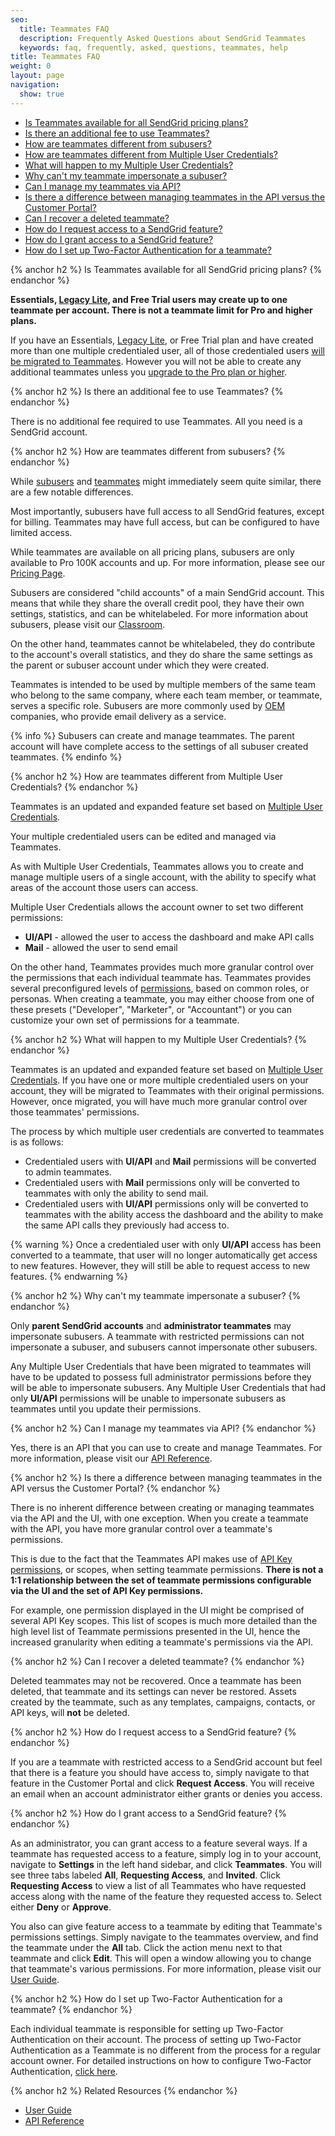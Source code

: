 ```yaml
---
seo:
  title: Teammates FAQ
  description: Frequently Asked Questions about SendGrid Teammates
  keywords: faq, frequently, asked, questions, teammates, help
title: Teammates FAQ
weight: 0
layout: page
navigation:
  show: true
---
```


* [Is Teammates available for all SendGrid pricing plans?](#-Is-Teammates-available-for-all-SendGrid-pricing-plans)
* [Is there an additional fee to use Teammates?](#-Is-there-an-additional-fee-to-use-Teammates)
* [How are teammates different from subusers?](#-How-are-teammates-different-from-subusers)
* [How are teammates different from Multiple User Credentials?](#-How-are-teammates-different-from-Multiple-User-Credentials)
* [What will happen to my Multiple User Credentials?](#-What-will-happen-to-my-Multiple-User-Credentials)
* [Why can't my teammate impersonate a subuser?](#-Why-cant-my-teammate-impersonate-a-subuser)
* [Can I manage my teammates via API?](#-Can-I-manage-my-teammates-via-API)
* [Is there a difference between managing teammates in the API versus the Customer Portal?](#-Is-there-a-difference-between-managing-teammates-in-the-API-versus-the-Customer-Portal)
* [Can I recover a deleted teammate?](#-Can-I-recover-a-deleted-teammate)
* [How do I request access to a SendGrid feature?](#-How-do-I-request-access-to-a-SendGrid-feature)
* [How do I grant access to a SendGrid feature?](#-How-do-I-grant-access-to-a-SendGrid-feature)
* [How do I set up Two-Factor Authentication for a teammate?](#-How-do-I-set-up-TwoFactor-Authentication-for-a-teammate)

{% anchor h2 %}
Is Teammates available for all SendGrid pricing plans?
{% endanchor %}

**Essentials, [Legacy Lite]({{root_url}}/Classroom/Basics/Billing/legacy_lite_plan.html), and Free Trial users may create up to one teammate per account. There is not a teammate limit for Pro and higher plans.**

If you have an Essentials, [Legacy Lite]({{root_url}}/Classroom/Basics/Billing/legacy_lite_plan.html), or Free Trial plan and have created more than one multiple credentialed user, all of those credentialed users [will be migrated to Teammates]({{root_url}}/Classroom/Basics/Account/teammates_faq.html#-What-will-happen-to-my-Multiple-User-Credentials). However you will not be able to create any additional teammates unless you [upgrade to the Pro plan or higher](https://sendgrid.com/pricing/).

{% anchor h2 %}
Is there an additional fee to use Teammates?
{% endanchor %}

There is no additional fee required to use Teammates. All you need is a SendGrid account.

{% anchor h2 %}
How are teammates different from subusers?
{% endanchor %}

While [subusers]({{root_url}}/User_Guide/Settings/Subusers/index.html) and [teammates]({{root_url}}/User_Guide/Settings/teammates.html) might immediately seem quite similar, there are a few notable differences.

Most importantly, subusers have full access to all SendGrid features, except for billing. Teammates may have full access, but can be configured to have limited access.

While teammates are available on all pricing plans, subusers are only available to Pro 100K accounts and up. For more information, please see our [Pricing Page](https://sendgrid.com/pricing/).

Subusers are considered "child accounts" of a main SendGrid account. This means that while they share the overall credit pool, they have their own settings, statistics, and can be whitelabeled. For more information about subusers, please visit our [Classroom]({{root_url}}/Classroom/Basics/Account/what_are_subusers.html).

On the other hand, teammates cannot be whitelabeled, they do contribute to the account's overall statistics, and they do share the same settings as the parent or subuser account under which they were created.

Teammates is intended to be used by multiple members of the same team who belong to the same company, where each team member, or teammate, serves a specific role. Subusers are more commonly used by [OEM]({{root_url}}/Classroom/Basics/Misc/sendgrid_oem_process.html) companies, who provide email delivery as a service.

{% info %}
Subusers can create and manage teammates. The parent account will have complete access to the settings of all subuser created teammates.
{% endinfo %}

{% anchor h2 %}
How are teammates different from Multiple User Credentials?
{% endanchor %}

Teammates is an updated and expanded feature set based on [Multiple User Credentials]({{root_url}}/User_Guide/Settings/credentials.html).

Your multiple credentialed users can be edited and managed via Teammates.

As with Multiple User Credentials, Teammates allows you to create and manage multiple users of a single account, with the ability to specify what areas of the account those users can access.

Multiple User Credentials allows the account owner to set two different permissions:

* **UI/API** - allowed the user to access the dashboard and make API calls
* **Mail** - allowed the user to send email

On the other hand, Teammates provides much more granular control over the permissions that each individual teammate has. Teammates provides several preconfigured levels of [permissions]({{root_url}}/User_Guide/Settings/teammates.html#-Teammate-Permissions), based on common roles, or personas. When creating a teammate, you may either choose from one of these presets ("Developer", "Marketer", or "Accountant") or you can customize your own set of permissions for a teammate.

{% anchor h2 %}
What will happen to my Multiple User Credentials?
{% endanchor %}

Teammates is an updated and expanded feature set based on [Multiple User Credentials]({{root_url}}/User_Guide/Settings/credentials.html). If you have one or more multiple credentialed users on your account, they will be migrated to Teammates with their original permissions. However, once migrated, you will have much more granular control over those teammates' permissions.

The process by which multiple user credentials are converted to teammates is as follows:

* Credentialed users with **UI/API** and **Mail** permissions will be converted to admin teammates.
* Credentialed users with **Mail** permissions only will be converted to teammates with only the ability to send mail.
* Credentialed users with **UI/API** permissions only will be converted to teammates with the ability access the dashboard and the ability to make the same API calls they previously had access to.

{% warning %}
Once a credentialed user with only **UI/API** access has been converted to a teammate, that user will no longer automatically get access to new features. However, they will still be able to request access to new features.
{% endwarning %}

{% anchor h2 %}
Why can't my teammate impersonate a subuser?
{% endanchor %}

Only **parent SendGrid accounts** and **administrator teammates** may impersonate subusers. A teammate with restricted permissions can not impersonate a subuser, and subusers cannot impersonate other subusers.

Any Multiple User Credentials that have been migrated to teammates will have to be updated to possess full administrator permissions before they will be able to impersonate subusers. Any Multiple User Credentials that had only **UI/API** permissions will be unable to impersonate subusers as teammates until you update their permissions.

{% anchor h2 %}
Can I manage my teammates via API?
{% endanchor %}

Yes, there is an API that you can use to create and manage Teammates. For more information, please visit our [API Reference]({{root_url}}/API_Reference/Web_API_v3/teammates.html).

{% anchor h2 %}
Is there a difference between managing teammates in the API versus the Customer Portal?
{% endanchor %}

There is no inherent difference between creating or managing teammates via the API and the UI, with one exception. When you create a teammate with the API, you have more granular control over a teammate's permissions.

This is due to the fact that the Teammates API makes use of [API Key permissions]({{root_url}}/Classroom/Basics/API/api_key_permissions.html), or scopes, when setting teammate permissions. **There is not a 1:1 relationship between the set of teammate permissions configurable via the UI and the set of API Key permissions.**

For example, one permission displayed in the UI might be comprised of several API Key scopes. This list of scopes is much more detailed than the high level list of Teammate permissions presented in the UI, hence the increased granularity when editing a teammate's permissions via the API.

{% anchor h2 %}
Can I recover a deleted teammate?
{% endanchor %}

Deleted teammates may not be recovered. Once a teammate has been deleted, that teammate and its settings can never be restored. Assets created by the teammate, such as any templates, campaigns, contacts, or API keys, will **not** be deleted.

{% anchor h2 %}
How do I request access to a SendGrid feature?
{% endanchor %}

If you are a teammate with restricted access to a SendGrid account but feel that there is a feature you should have access to, simply navigate to that feature in the Customer Portal and click **Request Access**. You will receive an email when an account administrator either grants or denies you access.

{% anchor h2 %}
How do I grant access to a SendGrid feature?
{% endanchor %}

As an administrator, you can grant access to a feature several ways. If a teammate has requested access to a feature, simply log in to your account, navigate to **Settings** in the left hand sidebar, and click **Teammates**. You will see three tabs labeled **All**, **Requesting Access**, and **Invited**. Click **Requesting Access** to view a list of all Teammates who have requested access along with the name of the feature they requested access to. Select either **Deny** or **Approve**.

You also can give feature access to a teammate by editing that Teammate's permissions settings. Simply navigate to the teammates overview, and find the teammate under the **All** tab. Click the action menu next to that teammate and click **Edit**. This will open a window allowing you to change that teammate's various permissions. For more information, please visit our [User Guide]({{root_url}}/User_Guide/Settings/teammates.html).

{% anchor h2 %}
How do I set up Two-Factor Authentication for a teammate?
{% endanchor %}

Each individual teammate is responsible for setting up Two-Factor Authentication on their account. The process of setting up Two-Factor Authentication as a Teammate is no different from the process for a regular account owner. For detailed instructions on how to configure Two-Factor Authentication, [click here]({{root_url}}/User_Guide/Settings/two_factor_authentication.html).

{% anchor h2 %}
Related Resources
{% endanchor %}

* [User Guide]({{root_url}}/User_Guide/Settings/teammates.html)
* [API Reference]({{root_url}}/API_Reference/Web_API_v3/teammates.html)
